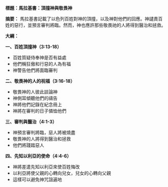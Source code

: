 **標題：馬拉基書：頂撞神與敬畏神**

**摘要：**
馬拉基書記載了以色列百姓對神的頂撞，以及神對他們的回應。神譴責百姓的惡行，並預言審判將臨。然而，神也應許那些敬畏祂的人將得到醫治和拯救。

**大綱：**

**一、百姓頂撞神（3:13-18）**
* 百姓質疑侍奉神是否有益處
* 他們稱狂傲和行惡的人為有福
* 神警告他們將面臨審判

**二、敬畏神的人的祝福（3:16-18）**
* 敬畏神的人彼此談論神
* 神側耳傾聽他們的禱告
* 神將他們記錄在紀念冊上
* 神將在審判的日子憐恤他們

**三、審判與醫治（4:1-3）**
* 神預言審判將臨，惡人將被燒盡
* 敬畏神的人將得到醫治和拯救
* 他們將踐踏惡人

**四、先知以利亞的使命（4:4-6）**
* 神將差遣先知以利亞來使百姓悔改
* 以利亞將使父親的心轉向兒女，兒女的心轉向父親
* 這樣可以避免神咒詛遍地